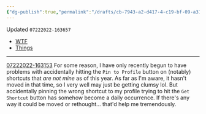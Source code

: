 ```yaml
---
{"dg-publish":true,"permalink":"/drafts/cb-7943-a2-d417-4-c19-bf-09-a31-e93-e03-a55-2/","dgHomeLink":true,"dgPassFrontmatter":false}
---
```


Updated `07222022-163657`

- [WTF](https://davidblue.wtf/drafts/CB7943A2-D417-4C19-BF09-A31E93E03A55.html)
- [Things](things:///show?id=9ec2ySwpj3Wv4EFDWU66JY)

---

[07222022-163153](https://discord.com/channels/503976650439131183/506476054890807306/1000153196515295353)
For some reason, I have only recently begun to have problems with accidentally hitting the `Pin to Profile` button on (notably) shortcuts that *are not mine* as of this year. As far as I'm aware, it hasn't moved in that time, so I very well may just be getting clumsy lol. But accidentally pinning the wrong shortcut to my profile trying to hit the `Get Shortcut` button has somehow become a daily occurrence. If there's any way it could be moved or rethought... that'd help me tremendously.